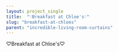 ```yaml
---
layout: project_single
title:  "♡Breakfast at Chloe's♡"
slug: "breakfast-at-chloes"
parent: "incredible-living-room-curtains"
---
```

♡Breakfast at Chloe's♡